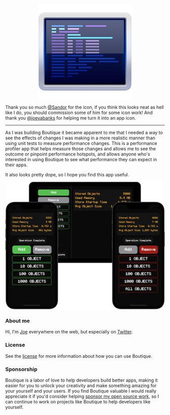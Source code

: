 <p align="center">
  <img 
  src="Images/logo.png"
  height=300px
  width=300px
  >
</p>

Thank you so much [@Sandor](https://dribbble.com/sandor) for the icon, if you think this looks neat as hell like I do, you should commission some of him for some icon work! And thank you [@joeyabanks](https://twitter.com/joeyabanks) for helping me turn it into an app icon.

---

As I was building Boutique it became apparent to me that I needed a way to see the effects of changes I was making in a more realistic manner than using unit tests to measure performance changes. This is a performance profiler app that helps measure those changes and allows me to see the outcome or pinpoint performance hotspots, and allows anyone who's interested in using Boutique to see what performance they can expect in their apps. 

It also looks pretty dope, so I hope you find this app useful.

![Boutique Performance Profiler App Demo Image](Images/app-demo.png)

### About me

Hi, I'm [Joe](http://fabisevi.ch) everywhere on the web, but especially on [Twitter](https://twitter.com/mergesort).

### License

See the [license](../LICENSE) for more information about how you can use Boutique.

### Sponsorship

Boutique is a labor of love to help developers build better apps, making it easier for you to unlock your creativity and make something amazing for your yourself and your users. If you find Boutique valuable I would really appreciate it if you'd consider helping [sponsor my open source work](https://github.com/sponsors/mergesort), so I can continue to work on projects like Boutique to help developers like yourself.
